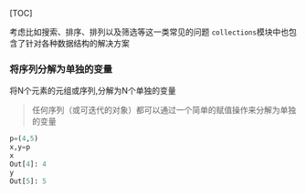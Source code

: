 [TOC]

考虑比如搜索、排序、排列以及筛选等这一类常见的问题
`collections`模块中也包含了针对各种数据结构的解决方案

### 将序列分解为单独的变量

将N个元素的元组或序列,分解为N个单独的变量

> 任何序列（或可迭代的对象）都可以通过一个简单的赋值操作来分解为单独的变量

```python
p=(4,5)
x,y=p
x
Out[4]: 4
y
Out[5]: 5
``` 
